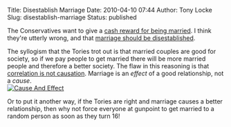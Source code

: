 Title: Disestablish Marriage
Date: 2010-04-10 07:44
Author: Tony Locke
Slug: disestablish-marriage
Status: published

The Conservatives want to give a [cash reward for being married](http://www.guardian.co.uk/politics/2010/apr/10/conservatives-marriage-tax-break-analysis). I think they're utterly wrong, and that [marriage should be disestablished](http://www.polifesto.com/policies/23/).

The syllogism that the Tories trot out is that married couples are good for society, so if we pay people to get married there will be more married people and therefore a better society. The flaw in this reasoning is that [correlation is not causation](http://en.wikipedia.org/wiki/Correlation_does_not_imply_causation). Marriage is an *effect* of a good relationship, not a *cause*.  
[![Cause And Effect](http://singapore.cs.ucla.edu/LECTURE/section1/sld001.jpg)](http://singapore.cs.ucla.edu/LECTURE/section1/sld001.jpg)  

Or to put it another way, if the Tories are right and marriage causes a better relationship, then why not force everyone at gunpoint to get married to a random person as soon as they turn 16!
